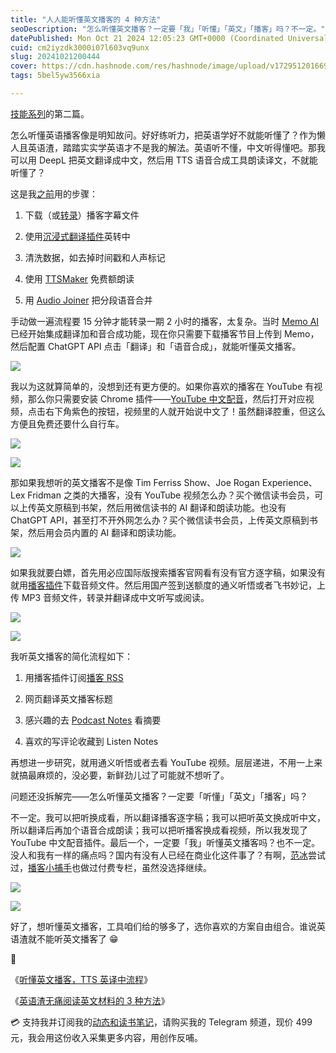 ```yaml
---
title: "人人能听懂英文播客的 4 种方法"
seoDescription: "怎么听懂英文播客？一定要「我」「听懂」「英文」「播客」吗？不一定。"
datePublished: Mon Oct 21 2024 12:05:23 GMT+0000 (Coordinated Universal Time)
cuid: cm2iyzdk3000i07l603vq9unx
slug: 20241021200444
cover: https://cdn.hashnode.com/res/hashnode/image/upload/v1729512016692/09b3e4a8-8a74-4ef9-9d8c-6dc4b7868892.jpeg
tags: 5bel5yw3566xia

---
```


[技能系列](https://mp.weixin.qq.com/s?__biz=MzI3MzU5MDA1OQ==&mid=2247488539&idx=1&sn=a65ae13d70f465a695bff61ab1fd054f&chksm=eb21a65fdc562f49513235d8a9e3285120a60e0e896902a087bd62d3b74dce1e85fcf311c4fd&token=1947233893&lang=zh_CN#rd)的第二篇。

怎么听懂英语播客像是明知故问。好好练听力，把英语学好不就能听懂了？作为懒人且英语渣，踏踏实实学英语才不是我的解法。英语听不懂，中文听得懂吧。那我可以用 DeepL 把英文翻译成中文，然后用 TTS 语音合成工具朗读译文，不就能听懂了？

这是我[之前](https://mp.weixin.qq.com/s?__biz=MzI3MzU5MDA1OQ==&mid=2247488121&idx=1&sn=963c271f8bf7a345224f5fbc206fe2e9&chksm=eb21a03ddc56292b16abf1ef0936767e19da01004b3b966728a02703cfec45514b26c02bfb29#rd)用的步骤：

1. 下载（或[转录](https://www.feishu.cn/product/minutes)）播客字幕文件
    
2. 使用[沉浸式翻译插件](https://immersivetranslate.com/)英转中
    
3. 清洗数据，如去掉时间戳和人声标记
    
4. 使用 [TTSMaker](https://ttsmaker.com/) 免费额朗读
    
5. 用 [Audio Joiner](https://audio-joiner.com/cn/) 把分段语音合并
    

手动做一遍流程要 15 分钟才能转录一期 2 小时的播客，太复杂。当时 [Memo AI](https://memo.ac/) 已经开始集成翻译加和音合成功能，现在你只需要下载播客节目上传到 Memo，然后配置 ChatGPT API 点击「翻译」和「语音合成」，就能听懂英文播客。

![](url)

我以为这就算简单的，没想到还有更方便的。如果你喜欢的播客在 YouTube 有视频，那么你只需要安装 Chrome 插件——[YouTube 中文配音](https://chromewebstore.google.com/detail/youtube%E4%B8%AD%E6%96%87%E9%85%8D%E9%9F%B3/oglffgiaiekgeicdgkdlnlkhliajdlja)，然后打开对应视频，点击右下角紫色的按钮，视频里的人就开始说中文了！虽然翻译腔重，但这么方便且免费还要什么自行车。

![](url)

![](url)

那如果我想听的英文播客不是像 Tim Ferriss Show、Joe Rogan Experience、Lex Fridman 之类的大播客，没有 YouTube 视频怎么办？买个微信读书会员，可以上传英文原稿到书架，然后用微信读书的 AI 翻译和朗读功能。也没有 ChatGPT API，甚至打不开外网怎么办？买个微信读书会员，上传英文原稿到书架，然后用会员内置的 AI 翻译和朗读功能。

![](url)

如果我就要白嫖，首先用必应国际版搜索播客官网看有没有官方逐字稿，如果没有就用[播客插件](https://podcasts.bluepill.life/)下载音频文件。然后用国产签到送额度的通义听悟或者飞书妙记，上传 MP3 音频文件，转录并翻译成中文听写或阅读。

![](url)

![](url)

我听英文播客的简化流程如下：

1. 用播客插件订阅[播客 RSS](https://www.listennotes.com/)
    
2. 网页翻译英文播客标题
    
3. 感兴趣的去 [Podcast Notes](https://podcastnotes.org/) 看摘要
    
4. 喜欢的写评论收藏到 Listen Notes
    

再想进一步研究，就用通义听悟或者去看 YouTube 视频。层层递进，不用一上来就搞最麻烦的，没必要，新鲜劲儿过了可能就不想听了。

问题还没拆解完——怎么听懂英文播客？一定要「听懂」「英文」「播客」吗？

不一定。我可以把听换成看，所以翻译播客逐字稿；我可以把听英文换成听中文，所以翻译后再加个语音合成朗读；我可以把听播客换成看视频，所以我发现了 YouTube 中文配音插件。最后一个，一定要「我」听懂英文播客吗？也不一定。没人和我有一样的痛点吗？国内有没有人已经在商业化这件事了？有啊，[范冰](https://github.com/xdash/GHacker_Newsletter/blob/main/20210601%20%E8%8B%B1%E6%96%87%E6%92%AD%E5%AE%A2%E8%BD%AC%E4%B8%AD%E6%96%87%E7%BF%BB%E8%AF%91%E7%9A%84%E5%B0%9D%E8%AF%95%EF%BC%88%E6%8B%9B%E5%86%85%E6%B5%8B%EF%BC%89.md)尝试过，[播客小捕手](https://xiaobot.net/p/xiaobushous1?refer=28d5dce1-dbeb-44e2-a130-2cf798ae4681)也做过付费专栏，虽然没选择继续。

![](url)

![](url)

好了，想听懂英文播客，工具咱们给的够多了，选你喜欢的方案自由组合。谁说英语渣就不能听英文播客了 😁

🔗

《[听懂英文播客，TTS 英译中流程](https://mp.weixin.qq.com/s?__biz=MzI3MzU5MDA1OQ==&mid=2247488082&idx=1&sn=02a227031000f388e5adad0cfaa05efb&chksm=eb21a016dc5629002b4c4b078cae8647161b6499ebbe98e707e3ed64f05d4c9302492464c239#rd)》

《[英语渣无痛阅读英文材料的 3 种方法](https://mp.weixin.qq.com/s?__biz=MzI3MzU5MDA1OQ==&mid=2247488121&idx=1&sn=963c271f8bf7a345224f5fbc206fe2e9&chksm=eb21a03ddc56292b16abf1ef0936767e19da01004b3b966728a02703cfec45514b26c02bfb29#rd)》

💳 支持我并订阅我的[动态和读书笔记](https://mp.weixin.qq.com/s/A_yK10ktL8Nl7RzsnGwzEg)，请购买我的 Telegram 频道，现价 499 元，我会用这份收入采集更多内容，用创作反哺。